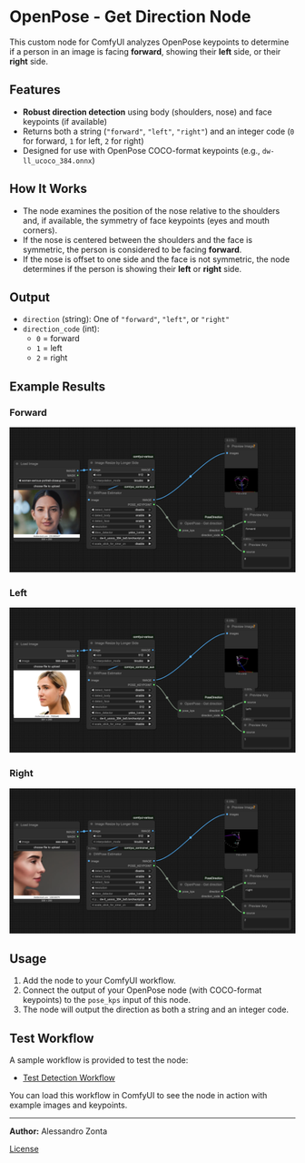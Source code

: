 # OpenPose - Get Direction Node

This custom node for ComfyUI analyzes OpenPose keypoints to determine if a person in an image is facing **forward**, showing their **left** side, or their **right** side.

## Features
- **Robust direction detection** using body (shoulders, nose) and face keypoints (if available)
- Returns both a string (`"forward"`, `"left"`, `"right"`) and an integer code (`0` for forward, `1` for left, `2` for right)
- Designed for use with OpenPose COCO-format keypoints (e.g., `dw-ll_ucoco_384.onnx`)

## How It Works
- The node examines the position of the nose relative to the shoulders and, if available, the symmetry of face keypoints (eyes and mouth corners).
- If the nose is centered between the shoulders and the face is symmetric, the person is considered to be facing **forward**.
- If the nose is offset to one side and the face is not symmetric, the node determines if the person is showing their **left** or **right** side.

## Output
- `direction` (string): One of `"forward"`, `"left"`, or `"right"`
- `direction_code` (int):
  - `0` = forward
  - `1` = left
  - `2` = right

## Example Results

### Forward
![forward](imgs/forward.png)

### Left
![left](imgs/left.png)

### Right
![right](imgs/right.png)

## Usage
1. Add the node to your ComfyUI workflow.
2. Connect the output of your OpenPose node (with COCO-format keypoints) to the `pose_kps` input of this node.
3. The node will output the direction as both a string and an integer code.

## Test Workflow
A sample workflow is provided to test the node:

- [Test Detection Workflow](workflow/test_detection.json)

You can load this workflow in ComfyUI to see the node in action with example images and keypoints.

---

**Author:** Alessandro Zonta

[License](LICENSE) 